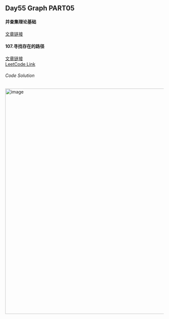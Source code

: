 ## Day55 Graph PART05  

#### 并查集理论基础  
[文章链接](https://www.programmercarl.com/kamacoder/%E5%9B%BE%E8%AE%BA%E5%B9%B6%E6%9F%A5%E9%9B%86%E7%90%86%E8%AE%BA%E5%9F%BA%E7%A1%80.html#%E6%A8%A1%E6%8B%9F%E8%BF%87%E7%A8%8B)  

#### 107.寻找存在的路径  
[文章链接](https://www.programmercarl.com/kamacoder/0107.%E5%AF%BB%E6%89%BE%E5%AD%98%E5%9C%A8%E7%9A%84%E8%B7%AF%E5%BE%84.html)  
[LeetCode Link](https://kamacoder.com/problempage.php?pid=1179)  

###### Code Solution  
<img width="641" height="717" alt="image" src="https://github.com/user-attachments/assets/698cd6e6-70b9-4d33-b7cc-dfc8071eac80" />

